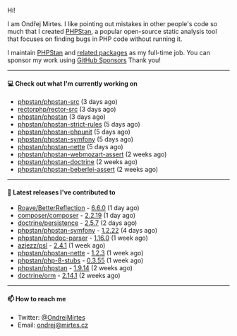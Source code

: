 Hi!

I am Ondřej Mirtes. I like pointing out mistakes in other people's code so much that I created [PHPStan](https://phpstan.org/), a popular open-source static analysis tool that focuses on finding bugs in PHP code without running it.

I maintain [PHPStan](https://github.com/phpstan/phpstan) and [related packages](https://github.com/phpstan/) as my full-time job. You can sponsor my work using [GitHub Sponsors](https://github.com/sponsors/ondrejmirtes) Thank you!

---

#### 💻 Check out what I'm currently working on

- [phpstan/phpstan-src](https://github.com/phpstan/phpstan-src) (3 days ago)
- [rectorphp/rector-src](https://github.com/rectorphp/rector-src) (3 days ago)
- [phpstan/phpstan](https://github.com/phpstan/phpstan) (3 days ago)
- [phpstan/phpstan-strict-rules](https://github.com/phpstan/phpstan-strict-rules) (5 days ago)
- [phpstan/phpstan-phpunit](https://github.com/phpstan/phpstan-phpunit) (5 days ago)
- [phpstan/phpstan-symfony](https://github.com/phpstan/phpstan-symfony) (5 days ago)
- [phpstan/phpstan-nette](https://github.com/phpstan/phpstan-nette) (5 days ago)
- [phpstan/phpstan-webmozart-assert](https://github.com/phpstan/phpstan-webmozart-assert) (2 weeks ago)
- [phpstan/phpstan-doctrine](https://github.com/phpstan/phpstan-doctrine) (2 weeks ago)
- [phpstan/phpstan-beberlei-assert](https://github.com/phpstan/phpstan-beberlei-assert) (2 weeks ago)

---

#### 🔭 Latest releases I've contributed to

- [Roave/BetterReflection](https://github.com/Roave/BetterReflection) - [6.6.0](https://github.com/Roave/BetterReflection/releases/tag/6.6.0) (1 day ago)
- [composer/composer](https://github.com/composer/composer) - [2.2.19](https://github.com/composer/composer/releases/tag/2.2.19) (1 day ago)
- [doctrine/persistence](https://github.com/doctrine/persistence) - [2.5.7](https://github.com/doctrine/persistence/releases/tag/2.5.7) (2 days ago)
- [phpstan/phpstan-symfony](https://github.com/phpstan/phpstan-symfony) - [1.2.22](https://github.com/phpstan/phpstan-symfony/releases/tag/1.2.22) (4 days ago)
- [phpstan/phpdoc-parser](https://github.com/phpstan/phpdoc-parser) - [1.16.0](https://github.com/phpstan/phpdoc-parser/releases/tag/1.16.0) (1 week ago)
- [azjezz/psl](https://github.com/azjezz/psl) - [2.4.1](https://github.com/azjezz/psl/releases/tag/2.4.1) (1 week ago)
- [phpstan/phpstan-nette](https://github.com/phpstan/phpstan-nette) - [1.2.3](https://github.com/phpstan/phpstan-nette/releases/tag/1.2.3) (1 week ago)
- [phpstan/php-8-stubs](https://github.com/phpstan/php-8-stubs) - [0.3.55](https://github.com/phpstan/php-8-stubs/releases/tag/0.3.55) (1 week ago)
- [phpstan/phpstan](https://github.com/phpstan/phpstan) - [1.9.14](https://github.com/phpstan/phpstan/releases/tag/1.9.14) (2 weeks ago)
- [doctrine/orm](https://github.com/doctrine/orm) - [2.14.1](https://github.com/doctrine/orm/releases/tag/2.14.1) (2 weeks ago)

---

#### 📫 How to reach me

- Twitter: [@OndrejMirtes](https://twitter.com/ondrejmirtes)
- Email: [ondrej@mirtes.cz](mailto:ondrej@mirtes.cz)
